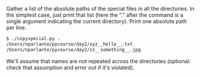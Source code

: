Gather a list of the absolute paths of the special files in all the directories. In the simplest case, just print that list (here the "." after the command is a single argument indicating the current directory). Print one absolute path per line.
    
```bash
$ ./copyspecial.py .
/Users/nparlante/pycourse/day2/xyz__hello__.txt
/Users/nparlante/pycourse/day2/zz__something__.jpg
```    

We'll assume that names are not repeated across the directories (optional: check that assumption and error out if it's violated).
